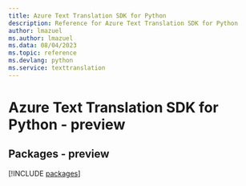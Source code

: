 ```yaml
---
title: Azure Text Translation SDK for Python
description: Reference for Azure Text Translation SDK for Python
author: lmazuel
ms.author: lmazuel
ms.data: 08/04/2023
ms.topic: reference
ms.devlang: python
ms.service: texttranslation
---
```

# Azure Text Translation SDK for Python - preview
## Packages - preview
[!INCLUDE [packages](text-translation-index.md)]